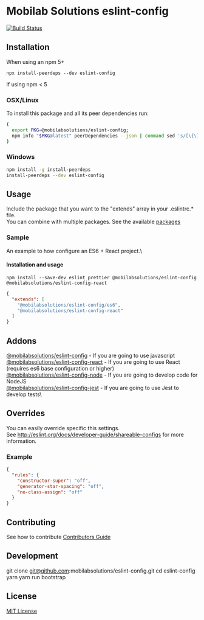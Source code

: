# Mobilab Solutions eslint-config

[![Build Status](https://travis-ci.com/mobilabsolutions/eslint-config.svg?token=4jUapmoJ1R63bAvgqCWb&branch=master)](https://travis-ci.com/mobilabsolutions/eslint-config)

## Installation

When using an npm 5+

`npx install-peerdeps --dev eslint-config`

If using npm < 5

### OSX/Linux

To install this package and all its peer dependencies run:

```bash
(
  export PKG=@mobilabsolutions/eslint-config;
  npm info "$PKG@latest" peerDependencies --json | command sed 's/[\{\},]//g ; s/: /@/g' | xargs npm install --save-dev "$PKG@latest"
)
```

### Windows

```bash
npm install -g install-peerdeps
install-peerdeps --dev eslint-config
```

## Usage

Include the package that you want to the "extends" array in your .eslintrc.\* file.\
You can combine with multiple packages. See the available [packages](#addons)

### Sample

An example to how configure an ES6 + React project.\

#### Installation and usage

`npm install --save-dev eslint prettier @mobilabsolutions/eslint-config @mobilabsolutions/eslint-config-react`

```json
{
  "extends": [
    "@mobilabsolutions/eslint-config/es6",
    "@mobilabsolutions/eslint-config-react"
  ]
}
```

## Addons
[@mobilabsolutions/eslint-config](./addons/base/README.md) - If you are going to use javascript\
[@mobilabsolutions/eslint-config-react](./addons/react/README.md) - If you are going to use React (requires es6 base configuration or higher)\
[@mobilabsolutions/eslint-config-node](./addons/node/README.md) - If you are going to develop code for NodeJS\
[@mobilabsolutions/eslint-config-jest](./addons/jest/README.md) - If you are going to use Jest to develop tests\

## Overrides

You can easily override specific this settings.\
See http://eslint.org/docs/developer-guide/shareable-configs for more information.

### Example

```json
{
  "rules": {
    "constructor-super": "off",
    "generator-star-spacing": "off",
    "no-class-assign": "off"
  }
}
```

## Contributing

See how to contribute [Contributors Guide](/CONTRIBUTING.md)

## Development

git clone git@github.com:mobilabsolutions/eslint-config.git
cd eslint-config
yarn
yarn run bootstrap

## License

[MIT License](./LICENSE.md)
